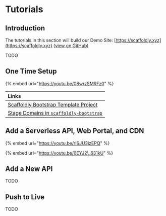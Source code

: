 # Tutorials

## Introduction

The tutorials in this section will build our Demo Site: [https://scaffoldly.xyz](https://scaffoldly.xyz) \([view on GitHub](https://github.com/scaffoldly-demo)\)

TODO

## One Time Setup

{% embed url="https://youtu.be/08wrzSMRFz0" %}

| Links |
| :--- |
| [Scaffoldly Bootstrap Template Project](https://github.com/scaffoldly/bootstrap-template) |
| [Stage Domains in `scaffoldly-bootstrap`](https://github.com/scaffoldly-demo/scaffoldly-bootstrap/blob/d49ccef3869a0252f24720e86ad4953974f81f87/main.tf#L20-L28) |

## Add a Serverless API, Web Portal, and CDN

{% embed url="https://youtu.be/rlSJU3jzEPQ" %}

{% embed url="https://youtu.be/6EYJ2\_631kU" %}

## Add a New API

TODO

## Push to Live

TODO

